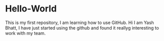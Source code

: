 # Hello-World
This is my first repository, I am learning how to use GitHub.
Hi I am Yash Bhatt, I have just started using the github and found it reallyg interesting to work with my team.
